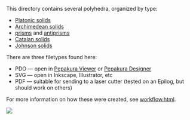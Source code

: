 This directory contains several polyhedra, organized by type:

* [Platonic solids](https://en.wikipedia.org/wiki/Platonic_solid)
* [Archimedean solids](https://en.wikipedia.org/wiki/Archimedean_solid)
* [prisms](https://en.wikipedia.org/wiki/Prism_(geometry)) and [antiprisms](https://en.wikipedia.org/wiki/Antiprism)
* [Catalan solids](https://en.wikipedia.org/wiki/Catalan_solid)
* [Johnson solids](https://en.wikipedia.org/wiki/Johnson_solid)

There are three filetypes found here:

* PDO — open in [Pepakura Viewer](http://www.tamasoft.co.jp/pepakura-en/download/viewer.html) or [Pepakura Designer](http://www.tamasoft.co.jp/pepakura-en/)
* SVG — open in Inkscape, Illustrator, etc
* PDF — suitable for sending to a laser cutter (tested on an Epilog, but should work on others)

For more information on how these were created, see [workflow.html](https://rawgithub.com/DeeNewcum/laser_cutter/master/polyhedra/workflow.html).

![](http://deenewcum.github.io/laser_cutter/polyhedra/cuboctahedron_example.png)

